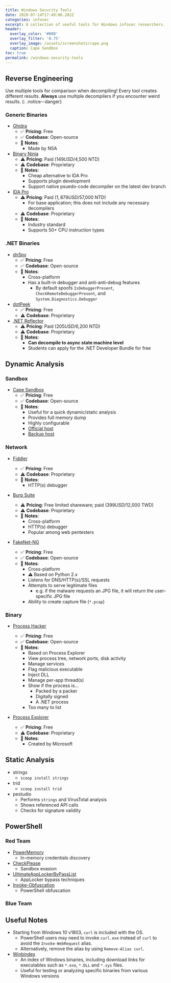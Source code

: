 ```yaml
---
title: Windows Security Tools
date: 2020-07-14T17:49:06.282Z
categories: infosec
excerpt: A collection of useful tools for Windows infosec researchers.
header:
  overlay_color: '#000'
  overlay_filter: '0.75'
  overlay_image: /assets/screenshots/cape.png
  caption: Cape Sandbox
toc: true
permalink: /windows-security-tools
---
```


## Reverse Engineering

Use multiple tools for comparison when decompiling! Every tool creates different results. **Always** use multiple decompilers if you encounter weird results.
{: .notice--danger}

### Generic Binaries

- [Ghidra](https://ghidra-sre.org)
  - ✅ **Pricing**: Free
  - ✅ **Codebase**: Open-source
  - 📝 **Notes**:
    - Made by NSA
- [Binary Ninja](https://binary.ninja/)
  - ⚠ **Pricing**: Paid ($149 USD/$4,500 NTD)
  - ⚠ **Codebase**: Proprietary
  - 📝 **Notes**:
    - Cheap alternative to IDA Pro
    - Supports plugin development
    - Support native psuedo-code decompiler on the latest dev branch
- [IDA Pro](https://www.hex-rays.com/products/ida/index.shtml)
  - ⚠ **Pricing**: Paid ($1,879 USD/$57,000 NTD)
    - For base application; this does not include any necessary decompilers
  - ⚠ **Codebase**: Proprietary
  - 📝 **Notes**:
    - Industry standard
    - Supports 50+ CPU instruction types

### .NET Binaries

- [dnSpy](https://github.com/0xd4d/dnSpy)
  - ✅ **Pricing**: Free
  - ✅ **Codebase**: Open-source
  - 📝 **Notes**:
    - Cross-platform
    - Has a built-in debugger and anti-anti-debug features
      - By default spoofs `IsDebuggerPresent`, `CheckRemoteDebuggerPresent`, and `System.Diagnostics.Debugger`
- [dotPeek](https://www.jetbrains.com/decompiler/)
  - ✅ **Pricing**: Free
  - ⚠ **Codebase**: Proprietary
- [.NET Reflector](https://www.red-gate.com/products/dotnet-development/reflector/)
  - ⚠ **Pricing**: Paid ($205 USD/$6,200 NTD)
  - ⚠ **Codebase**: Proprietary
  - 📝 **Notes**:
    - **Can decompile to async state machine level**
    - Students can apply for the .NET Developer Bundle for free

## Dynamic Analysis

### Sandbox

- [Cape Sandbox](https://github.com/kevoreilly/CAPEv2)
  - ✅ **Pricing**: Free
  - ✅ **Codebase**: Open-source
  - 📝 **Notes**:
    - Useful for a quick dynamic/static analysis
    - Provides full memory dump
    - Highly configurable
    - [Official host](https://capesandbox.com/)
    - [Backup host](https://sandbox.xor.al/)

### Network

- [Fiddler](https://www.telerik.com/fiddler)
  - ✅ **Pricing**: Free
  - ⚠ **Codebase**: Proprietary
  - 📝 **Notes**:
    - HTTP(s) debugger

- [Burp Suite](https://portswigger.net/burp/communitydownload)
  - ⚠ **Pricing**: Free limited shareware; paid ($399 USD/$12,000 TWD)
  - ⚠ **Codebase**: Proprietary
  - 📝 **Notes**:
    - Cross-platform
    - HTTP(s) debugger
    - Popular among web pentesters

- [FakeNet-NG](https://github.com/fireeye/flare-fakenet-ng)
  - ✅ **Pricing**: Free
  - ✅ **Codebase**: Open-source
  - 📝 **Notes**:
    - Cross-platform
    - ⚠ Based on Python 2.x
    - Listens for DNS/HTTP(s)/SSL requests
    - Attempts to serve legitimate files
      - e.g. if the malware requests an JPG file, it will return the user-specific JPG file
    - Ability to create capture file (`*.pcap`)

### Binary

- [Process Hacker](https://processhacker.sourceforge.io/)
  - ✅ **Pricing**: Free
  - ✅ **Codebase**: Open-source
  - 📝 **Notes**:
    - Based on Process Explorer
    - View process tree, network ports, disk activity
    - Manage services
    - Flag malicious executable
    - Inject DLL
    - Manage per-app thread(s)
    - Show if the process is...
      - Packed by a packer
      - Digitally signed
      - A .NET process
    - Too many to list

- [Process Explorer](https://docs.microsoft.com/en-us/sysinternals/downloads/process-explorer)
  - ✅ **Pricing**: Free
  - ⚠ **Codebase**: Proprietary
  - 📝 **Notes**:
    - Created by Microsoft

## Static Analysis

- strings
  - `scoop install strings`
- trid
  - `scoop install trid`
- pestudio
  - Performs `strings` and VirusTotal analysis
  - Shows referenced API calls
  - Checks for signature validity

## PowerShell

### Red Team

- [PowerMemory](https://github.com/giMini/PowerMemory)
  - In-memory credentials discovery
- [CheckPlease](https://github.com/Arvanaghi/CheckPlease)
  - Sandbox evasion
- [UltimateAppLockerByPassList](https://github.com/api0cradle/UltimateAppLockerByPassList)
  - AppLocker bypass techniques
- [Invoke-Obfuscation](https://github.com/danielbohannon/Invoke-Obfuscation)
  - PowerShell obfuscation

### Blue Team

## Useful Notes

- Starting from Windows 10 v1803, `curl` is included with the OS.
  - PowerShell users may need to invoke `curl.exe` instead of `curl` to avoid the `Invoke-WebRequest` alias.
  - Alternatively, remove the alias by using `Remove-Alias curl`.
- [Winbindex](https://m417z.com/winbindex/)
  - An index of Windows binaries, including download links for executables such as `*.exe`, `*.DLL` and `*.sys` files.
  - Useful for testing or analyzing specific binaries from various Windows versions

